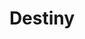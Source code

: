 ---
title: Destiny
crosslinks:
- youtubefactsbot
- youtubot
- DestinyTheGame
- Ice_Poseidon
- TheDickShow
- u_imguralbumbot
- autotldr
- IAmA
- LivestreamFail
- starcraft
- KotakuInAction
- askphilosophy
- Drama
- xkcd
- AskPhilosophyFAQ
- jfg
- vegan
- videos
- badhistory
- h3h3productions
---